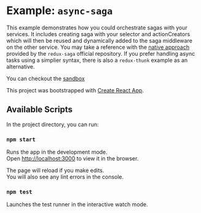 # Example: `async-saga`

This example demonstrates how you could orchestrate sagas with your services. It includes creating saga with your selector and actionCreators which will then be reused and dynamically added to the saga middleware on the other service. You may take a reference with the [native approach](https://github.com/redux-saga/redux-saga/tree/master/examples/async) provided by the `redux-saga` official repository. If you prefer handling async tasks using a simplier syntax, there is also a `redux-thunk` example as an alternative.

You can checkout the [sandbox](https://codesandbox.io/s/github/EdStudio/redux-orchestrate/tree/master/examples/async-saga)

This project was bootstrapped with [Create React App](https://github.com/facebook/create-react-app).

## Available Scripts

In the project directory, you can run:

### `npm start`

Runs the app in the development mode.<br>
Open [http://localhost:3000](http://localhost:3000) to view it in the browser.

The page will reload if you make edits.<br>
You will also see any lint errors in the console.

### `npm test`

Launches the test runner in the interactive watch mode.
